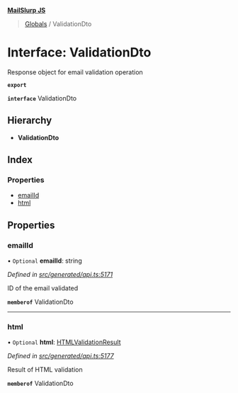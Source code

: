 **[MailSlurp JS](../README.md)**

> [Globals](../README.md) / ValidationDto

# Interface: ValidationDto

Response object for email validation operation

**`export`** 

**`interface`** ValidationDto

## Hierarchy

* **ValidationDto**

## Index

### Properties

* [emailId](validationdto.md#emailid)
* [html](validationdto.md#html)

## Properties

### emailId

• `Optional` **emailId**: string

*Defined in [src/generated/api.ts:5171](https://github.com/mailslurp/mailslurp-client/blob/b27590b/src/generated/api.ts#L5171)*

ID of the email validated

**`memberof`** ValidationDto

___

### html

• `Optional` **html**: [HTMLValidationResult](htmlvalidationresult.md)

*Defined in [src/generated/api.ts:5177](https://github.com/mailslurp/mailslurp-client/blob/b27590b/src/generated/api.ts#L5177)*

Result of HTML validation

**`memberof`** ValidationDto
